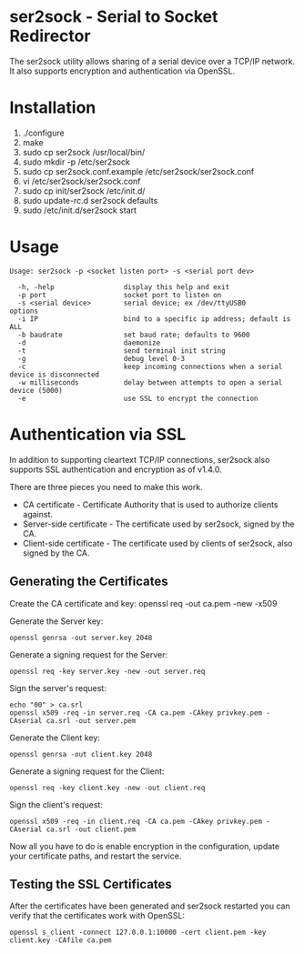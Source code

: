 ser2sock - Serial to Socket Redirector
======================================

The ser2sock utility allows sharing of a serial device over a TCP/IP
network.  It also supports encryption and authentication via OpenSSL.


Installation
============

1. ./configure
2. make
3. sudo cp ser2sock /usr/local/bin/
4. sudo mkdir -p /etc/ser2sock
5. sudo cp ser2sock.conf.example /etc/ser2sock/ser2sock.conf
6. vi /etc/ser2sock/ser2sock.conf
7. sudo cp init/ser2sock /etc/init.d/
8. sudo update-rc.d ser2sock defaults
9. sudo /etc/init.d/ser2sock start

Usage
=====

```
Usage: ser2sock -p <socket listen port> -s <serial port dev>

  -h, -help                 display this help and exit
  -p port                   socket port to listen on
  -s <serial device>        serial device; ex /dev/ttyUSB0
options
  -i IP                     bind to a specific ip address; default is ALL
  -b baudrate               set baud rate; defaults to 9600
  -d                        daemonize
  -t                        send terminal init string
  -g                        debug level 0-3
  -c                        keep incoming connections when a serial device is disconnected
  -w milliseconds           delay between attempts to open a serial device (5000)
  -e                        use SSL to encrypt the connection
```

Authentication via SSL
======================

In addition to supporting cleartext TCP/IP connections, ser2sock also supports
SSL authentication and encryption as of v1.4.0.

There are three pieces you need to make this work.

* CA certificate - Certificate Authority that is used to authorize clients
  against.
* Server-side certificate - The certificate used by ser2sock, signed by the CA.
* Client-side certificate - The certificate used by clients of ser2sock, also
  signed by the CA.

Generating the Certificates
-------------------------

Create the CA certificate and key:
    openssl req -out ca.pem -new -x509

Generate the Server key:
```
openssl genrsa -out server.key 2048
```

Generate a signing request for the Server:
```
openssl req -key server.key -new -out server.req
```

Sign the server's request:
```
echo "00" > ca.srl
openssl x509 -req -in server.req -CA ca.pem -CAkey privkey.pem -CAserial ca.srl -out server.pem
```

Generate the Client key:
```
openssl genrsa -out client.key 2048
```

Generate a signing request for the Client:
```
openssl req -key client.key -new -out client.req
```

Sign the client's request:
```
openssl x509 -req -in client.req -CA ca.pem -CAkey privkey.pem -CAserial ca.srl -out client.pem
```

Now all you have to do is enable encryption in the configuration, update your
certificate paths, and restart the service.

Testing the SSL Certificates
---------------------------
After the certificates have been generated and ser2sock restarted you can
verify that the certificates work with OpenSSL:
```
openssl s_client -connect 127.0.0.1:10000 -cert client.pem -key client.key -CAfile ca.pem
```
